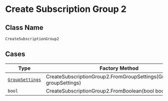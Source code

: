 
# Create Subscription Group 2

## Class Name

`CreateSubscriptionGroup2`

## Cases

| Type | Factory Method |
|  --- | --- |
| [`GroupSettings`](../../../doc/models/group-settings.md) | CreateSubscriptionGroup2.FromGroupSettings(GroupSettings groupSettings) |
| `bool` | CreateSubscriptionGroup2.FromBoolean(bool boolean) |

